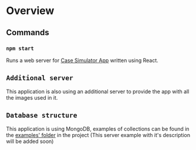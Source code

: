 # Overview

## Commands

### `npm start`

Runs a web server for [Case Simulator App](https://github.com/RBELS/case-simulator-react) written using React.

## `Additional server`

This application is also using an additional server to provide the app with all the images used in it.

## `Database structure`

This application is using MongoDB, examples of collections can be found in the [examples' folder](https://github.com/RBELS/Case-Sim-Express-Server/tree/master/used-db-collections) in the project (This server example with it's description will be added soon)
